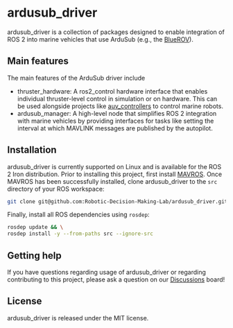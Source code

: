 # ardusub_driver

ardusub_driver is a collection of packages designed to enable integration of
ROS 2 into marine vehicles that use ArduSub (e.g., the [BlueROV](https://bluerobotics.com/)).

## Main features

The main features of the ArduSub driver include

* thruster_hardware: A ros2_control hardware interface that enables individual
  thruster-level control in simulation or on hardware. This can be used
  alongside projects like [auv_controllers](https://github.com/Robotic-Decision-Making-Lab/auv_controllers)
  to control marine robots.
* ardusub_manager: A high-level node that simplifies ROS 2 integration with
  marine vehicles by providing interfaces for tasks like setting the interval
  at which MAVLINK messages are published by the autopilot.

## Installation

ardusub_driver is currently supported on Linux and is available for the ROS 2
Iron distribution. Prior to installing this project, first install [MAVROS](https://github.com/mavlink/mavros).
Once MAVROS has been successfully installed, clone ardusub_driver to the
`src` directory of your ROS workspace:

```bash
git clone git@github.com:Robotic-Decision-Making-Lab/ardusub_driver.git
```

Finally, install all ROS dependencies using `rosdep`:

```bash
rosdep update && \
rosdep install -y --from-paths src --ignore-src
```

## Getting help

If you have questions regarding usage of ardusub_driver or regarding
contributing to this project, please ask a question on our [Discussions](https://github.com/Robotic-Decision-Making-Lab/ardusub_driver/discussions)
board!

## License

ardusub_driver is released under the MIT license.
